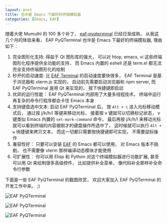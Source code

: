 ```yaml
---
layout: post
title: 也许是 Emacs 下最好的终端模拟器
categories: [Emacs, EAF]
---
```


随着大佬 Mumulhl 的 100 多个补丁， [eaf-pyqterminal](https://github.com/mumu-lhl/eaf-pyqterminal) 已经日渐成熟， 从我这几个月的体验来看， EAF PyQTerminal 也许是 Emacs 下最好的终端模拟器, 理由如下：

1. 完全图形化支持: 得益于 Qt 图形库的强大， 可以对 htop, emacs, vi 这些终端图形化程序提供全功能的支持， 而 Emacs 内置的 eshell 还是 term.el 都无法完全支持终端图形化的绘制
2. 秒开的启动速度: 比 [EAF Terminal](https://github.com/emacs-eaf/eaf-terminal) 的启动速度要快很多， EAF Terminal 是基于浏览器和 xterm.js 实现的， 启动前先需要启动浏览器和 npm server, 而 EAF PyQTerminal 是用 Qt 来实现的， 按下快捷键即启动
3. 优异的运行性能： EAF PyQTerminal 内部用了大量多线程技术， 终端中运行再复杂的命令行程序都会卡住 Emacs 本身
4. 支持键盘选中文本: 启动 EAF PyQTerminal 后， 按 `Alt + c` 进入光标移动模式后， 通过按 j/k/h/l 等键来移动光标， 接着按 v 键就可以切换标记状态， v 键类似 Emacs 内置的 `set-mark-command` 命令， 最后再按 j/k/h/l 来移动光标就可以看到终端的内容被刚才的键盘操作所选中了， 这时候就可以执行 `Alt + w` 快捷键来拷贝文本， 而这一切都只需要按快捷键即可实现， 不需要鼠标操作
5. 兼容性好： 只要可以安装 [EAF](https://github.com/emacs-eaf/emacs-application-framework) 的 Emacs 都可以使用， 对 Emacs 版本不挑剔， 也不需要像 vterm 那样编译动态模块才能使用
6. 可扩展性： 你可以用 Elisp 和 Python 对这个终端模拟器进行功能扩展, 甚至可以用 Qt 来绘制很多高级控件， 比如提供补全菜单， 像代码补全那样补全命令行参数

下面是一些 EAF PyQTerminal 的截图欣赏， 欢迎大家加入 EAF PyQTerminal 的开发工作中来。 ;)

![EAF PyQTerminal]({{site.url}}/pics/eaf-pyqterminal/1.png)

![EAF PyQTerminal]({{site.url}}/pics/eaf-pyqterminal/2.png)

![EAF PyQTerminal]({{site.url}}/pics/eaf-pyqterminal/3.png)
